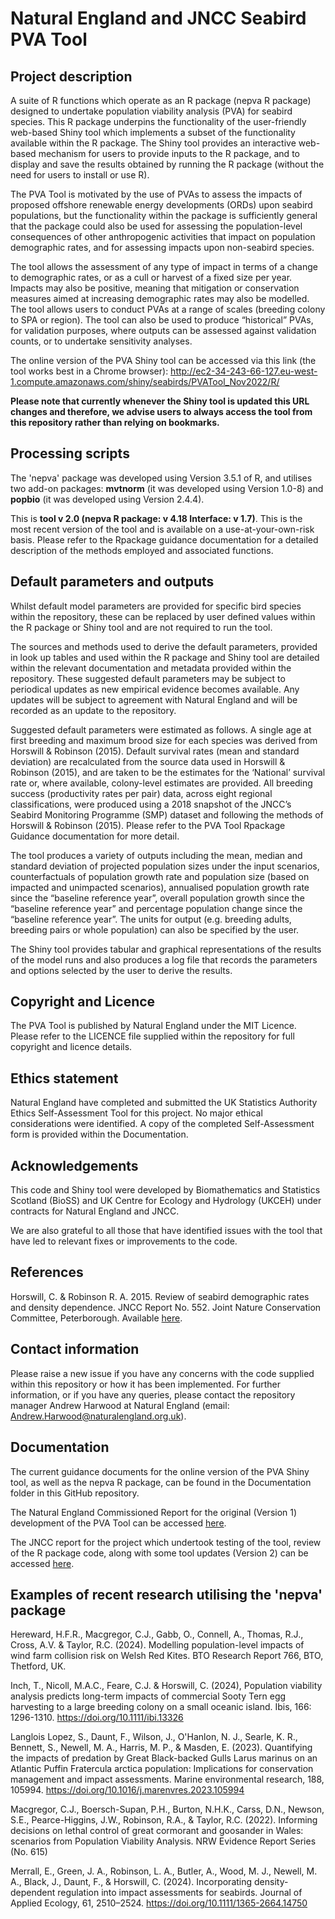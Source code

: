 # Natural England and JNCC Seabird PVA Tool

## Project description

A suite of R functions which operate as an R package (nepva R package) designed to undertake population viability analysis (PVA) for seabird species. This R package underpins the functionality of the user-friendly web-based Shiny tool which implements a subset of the functionality available within the R package. The Shiny tool provides an interactive web-based mechanism for users to provide inputs to the R package, and to display and save the results obtained by running the R package (without the need for users to install or use R).

The PVA Tool is motivated by the use of PVAs to assess the impacts of proposed offshore renewable energy developments (ORDs) upon seabird populations, but the functionality within the package is sufficiently general that the package could also be used for assessing the population-level consequences of other anthropogenic activities that impact on population demographic rates, and for assessing impacts upon non-seabird species.

The tool allows the assessment of any type of impact in terms of a change to demographic rates, or as a cull or harvest of a fixed size per year. Impacts may also be positive, meaning that mitigation or conservation measures aimed at increasing demographic rates may also be modelled. The tool allows users to conduct PVAs at a range of scales (breeding colony to SPA or region). 
The tool can also be used to produce “historical” PVAs, for validation purposes, where outputs can be assessed against validation counts, or to undertake sensitivity analyses.

The online version of the PVA Shiny tool can be accessed via this link (the tool works best in a Chrome browser):
http://ec2-34-243-66-127.eu-west-1.compute.amazonaws.com/shiny/seabirds/PVATool_Nov2022/R/

**Please note that currently whenever the Shiny tool is updated this URL changes and therefore, we advise users to always access the tool from this repository rather than relying on bookmarks.** 

## Processing scripts

The 'nepva' package was developed using Version 3.5.1 of R, and utilises two add-on packages: **mvtnorm** (it was developed using Version 1.0-8) and **popbio** (it was developed using Version 2.4.4).

This is **tool v 2.0 (nepva R package: v 4.18 Interface: v 1.7)**. This is the most recent version of the tool and is available on a use-at-your-own-risk basis. Please refer to the Rpackage guidance documentation for a detailed description of the methods employed and associated functions.

## Default parameters and outputs

Whilst default model parameters are provided for specific bird species within the repository, these can be replaced by user defined values within the R package or Shiny tool and are not required to run the tool.

The sources and methods used to derive the default parameters, provided in look up tables and used within the R package and Shiny tool are detailed within the relevant documentation and metadata provided within the repository. These suggested default parameters may be subject to periodical updates as new empirical evidence becomes available. Any updates will be subject to agreement with Natural England and will be recorded as an update to the repository. 

Suggested default parameters were estimated as follows. A single age at first breeding and maximum brood size for each species was derived from Horswill & Robinson (2015).  Default survival rates (mean and standard deviation) are recalculated from the source data used in Horswill & Robinson (2015), and are taken to be the estimates for the ‘National’ survival rate or, where available, colony-level estimates are provided. All breeding success (productivity rates per pair) data, across eight regional classifications, were produced using a 2018 snapshot of the JNCC’s Seabird Monitoring Programme (SMP) dataset and following the methods of Horswill & Robinson (2015). Please refer to the PVA Tool Rpackage Guidance documentation for more detail.

The tool produces a variety of outputs including the mean, median and standard deviation of projected population sizes under the input scenarios, counterfactuals of population growth rate and population size (based on impacted and unimpacted scenarios), annualised population growth rate since the “baseline reference year”, overall population growth since the “baseline reference year” and percentage population change since the “baseline reference year”. The units for output (e.g. breeding adults, breeding pairs or whole population) can also be specified by the user.

The Shiny tool provides tabular and graphical representations of the results of the model runs and also produces a log file that records the parameters and options selected by the user to derive the results.  

## Copyright and Licence

The PVA Tool is published by Natural England under the MIT Licence. Please refer to the LICENCE file supplied within the repository for full copyright and licence details.

## Ethics statement

Natural England have completed and submitted the UK Statistics Authority Ethics Self-Assessment Tool for this project. No major ethical considerations were identified. A copy of the completed Self-Assessment form is provided within the Documentation. 

## Acknowledgements

This code and Shiny tool were developed by Biomathematics and Statistics Scotland (BioSS) and UK Centre for Ecology and Hydrology (UKCEH) under contracts for Natural England and JNCC. 

We are also grateful to all those that have identified issues with the tool that have led to relevant fixes or improvements to the code.

## References

Horswill, C. & Robinson R. A. 2015. Review of seabird demographic rates and density dependence. JNCC Report No. 552. Joint Nature Conservation Committee, Peterborough. Available [here](https://data.jncc.gov.uk/data/897c2037-56d0-42c8-b828-02c0c9c12d13/JNCC-Report-552-REVISED-WEB.pdf). 

## Contact information

Please raise a new issue if you have any concerns with the code supplied within this repository or how it has been implemented. For further information, or if you have any queries, please contact the repository manager Andrew Harwood at Natural England (email: Andrew.Harwood@naturalengland.org.uk). 

## Documentation

The current guidance documents for the online version of the PVA Shiny tool, as well as the nepva R package, can be found in the Documentation folder in this GitHub repository.

The Natural England Commissioned Report for the original (Version 1) development of the PVA Tool can be accessed [here](http://publications.naturalengland.org.uk/publication/4926995073073152).

The JNCC report for the project which undertook testing of the tool, review of the R package code, along with some tool updates (Version 2) can be accessed [here](https://hub.jncc.gov.uk/assets/302a7a51-fe29-4633-95d1-b3ef458cb79a).

## Examples of recent research utilising the 'nepva' package 

Hereward, H.F.R., Macgregor, C.J., Gabb, O., Connell, A., Thomas, R.J., Cross, A.V. & Taylor, R.C. (2024). Modelling population-level impacts of wind farm collision risk on Welsh Red Kites. BTO Research Report 766, BTO, Thetford, UK.

Inch, T., Nicoll, M.A.C., Feare, C.J. & Horswill, C. (2024), Population viability analysis predicts long-term impacts of commercial Sooty Tern egg harvesting to a large breeding colony on a small oceanic island. Ibis, 166: 1296-1310. https://doi.org/10.1111/ibi.13326

Langlois Lopez, S., Daunt, F., Wilson, J., O'Hanlon, N. J., Searle, K. R., Bennett, S., Newell, M. A., Harris, M. P., & Masden, E. (2023). Quantifying the impacts of predation by Great Black-backed Gulls Larus marinus on an Atlantic Puffin Fratercula arctica population: Implications for conservation management and impact assessments. Marine environmental research, 188, 105994. https://doi.org/10.1016/j.marenvres.2023.105994


Macgregor, C.J., Boersch-Supan, P.H., Burton, N.H.K., Carss, D.N., Newson, S.E., Pearce-Higgins, J.W., Robinson, R.A., & Taylor, R.C. (2022). Informing decisions on lethal control of great cormorant and goosander in Wales: scenarios from Population Viability Analysis. NRW Evidence Report Series (No. 615)

Merrall, E., Green, J. A., Robinson, L. A., Butler, A., Wood, M. J., Newell, M. A., Black, J., Daunt, F., & Horswill, C. (2024). Incorporating density-dependent regulation into impact assessments for seabirds. Journal of Applied Ecology, 61, 2510–2524. https://doi.org/10.1111/1365-2664.14750

